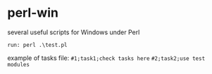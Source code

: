# perl-win
several useful scripts for Windows under Perl

```run: perl .\test.pl```

example of tasks file:
```#1;task1;check tasks here```
```#2;task2;use test modules```
